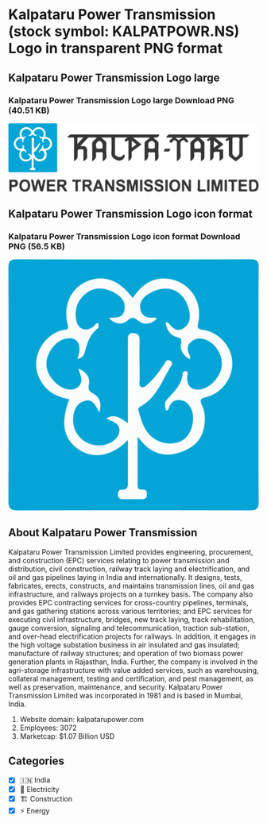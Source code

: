 # Kalpataru Power Transmission (stock symbol: KALPATPOWR.NS) Logo in transparent PNG format

## Kalpataru Power Transmission Logo large

### Kalpataru Power Transmission Logo large Download PNG (40.51 KB)

![Kalpataru Power Transmission Logo large Download PNG (40.51 KB)](/img/orig/KALPATPOWR.NS_BIG-219bfef9.png)

## Kalpataru Power Transmission Logo icon format

### Kalpataru Power Transmission Logo icon format Download PNG (56.5 KB)

![Kalpataru Power Transmission Logo icon format Download PNG (56.5 KB)](/img/orig/KALPATPOWR.NS-9975c9c7.png)

## About Kalpataru Power Transmission

Kalpataru Power Transmission Limited provides engineering, procurement, and construction (EPC) services relating to power transmission and distribution, civil construction, railway track laying and electrification, and oil and gas pipelines laying in India and internationally. It designs, tests, fabricates, erects, constructs, and maintains transmission lines, oil and gas infrastructure, and railways projects on a turnkey basis. The company also provides EPC contracting services for cross-country pipelines, terminals, and gas gathering stations across various territories; and EPC services for executing civil infrastructure, bridges, new track laying, track rehabilitation, gauge conversion, signaling and telecommunication, traction sub-station, and over-head electrification projects for railways. In addition, it engages in the high voltage substation business in air insulated and gas insulated; manufacture of railway structures; and operation of two biomass power generation plants in Rajasthan, India. Further, the company is involved in the agri-storage infrastructure with value added services, such as warehousing, collateral management, testing and certification, and pest management, as well as preservation, maintenance, and security. Kalpataru Power Transmission Limited was incorporated in 1981 and is based in Mumbai, India.

1. Website domain: kalpatarupower.com
2. Employees: 3072
3. Marketcap: $1.07 Billion USD


## Categories
- [x] 🇮🇳 India
- [x] 🔋 Electricity
- [x] 🏗 Construction
- [x] ⚡ Energy
